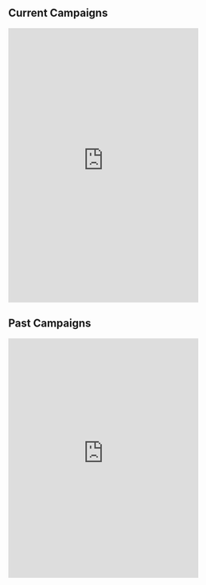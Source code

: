 ## Current Campaigns

<iframe
    src="https://www.paypal.com/giving/campaigns?campaign_id=E9DTV34U7SEF6"
    title="PayPal donate campaign card"
    frameborder="0"
    width=382
    height=550
    scrolling="no"
></iframe>

## Past Campaigns

<iframe
    src="https://www.paypal.com/giving/campaigns?campaign_id=SNEVF2Z99VRBW"
    title="PayPal donate campaign card"
    frameborder="0"
    width=382
    height=480
    scrolling="no"
></iframe>
